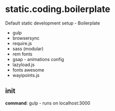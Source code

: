 # static.coding.boilerplate

Default static development setup - Boilerplate 
* gulp
* browsersync
* require.js
* sass (modular)
* rem fonts
* gsap - animations config
* lazyload.js
* fonts awesome
* wayipoints.js


## init

__command__: gulp   - runs on localhost:3000


